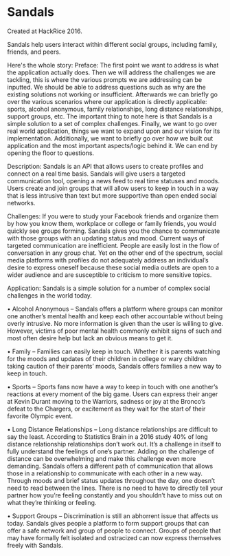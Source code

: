 # Sandals

Created at HackRice 2016.

Sandals help users interact within different social groups, including family, friends, and peers.

Here's the whole story:
Preface: The first point we want to address is what the application actually does. Then we will address the challenges we are tackling, this is where the various prompts we are addressing can be inputted. We should be able to address questions such as why are the existing solutions not working or insufficient. Afterwards we can briefly go over the various scenarios where our application is directly applicable: sports, alcohol anonymous, family relationships, long distance relationships, support groups, etc. The important thing to note here is that Sandals is a simple solution to a set of complex challenges. Finally, we want to go over real world application, things we want to expand upon and our vision for its implementation. Additionally, we want to briefly go over how we built out application and the most important aspects/logic behind it. We can end by opening the floor to questions.

Description: Sandals is an API that allows users to create profiles and connect on a real time basis. Sandals will give users a targeted communication tool, opening a news feed to real time statuses and moods. Users create and join groups that will allow users to keep in touch in a way that is less intrusive than text but more supportive than open ended social networks.

Challenges: If you were to study your Facebook friends and organize them by how you know them, workplace or college or family friends, you would quickly see groups forming. Sandals gives you the chance to communicate with those groups with an updating status and mood. Current ways of targeted communication are inefficient. People are easily lost in the flow of conversation in any group chat. Yet on the other end of the spectrum, social media platforms with profiles do not adequately address an individual’s desire to express oneself because these social media outlets are open to a wider audience and are susceptible to criticism to more sensitive topics.

Application: Sandals is a simple solution for a number of complex social challenges in the world today.

• Alcohol Anonymous – Sandals offers a platform where groups can monitor one another’s mental health and keep each other accountable without being overly intrusive. No more information is given than the user is willing to give. However, victims of poor mental health commonly exhibit signs of such and most often desire help but lack an obvious means to get it.

• Family – Families can easily keep in touch. Whether it is parents watching for the moods and updates of their children in college or wary children taking caution of their parents’ moods, Sandals offers families a new way to keep in touch.

• Sports – Sports fans now have a way to keep in touch with one another’s reactions at every moment of the big game. Users can express their anger at Kevin Durant moving to the Warriors, sadness or joy at the Bronco’s defeat to the Chargers, or excitement as they wait for the start of their favorite Olympic event.

• Long Distance Relationships – Long distance relationships are difficult to say the least. According to Statistics Brain in a 2016 study 40% of long distance relationship relationships don’t work out. It’s a challenge in itself to fully understand the feelings of one’s partner. Adding on the challenge of distance can be overwhelming and make this challenge even more demanding. Sandals offers a different path of communication that allows those in a relationship to communicate with each other in a new way. Through moods and brief status updates throughout the day, one doesn’t need to read between the lines. There is no need to have to directly tell your partner how you’re feeling constantly and you shouldn’t have to miss out on what they’re thinking or feeling.

• Support Groups – Discrimination is still an abhorrent issue that affects us today. Sandals gives people a platform to form support groups that can offer a safe network and group of people to connect. Groups of people that may have formally felt isolated and ostracized can now express themselves freely with Sandals.
